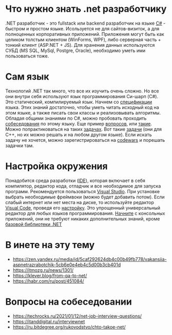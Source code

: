 # Что нужно знать .net разработчику

.NET разработчик - это fullstack или backend разработчик на языке [C#](https://ru.wikipedia.org/wiki/C_Sharp) - быстром и простом языке.
Исользуется не для сайтов-визиток, а для полноценных корпоративных приложений. Приложения могут быть как целиком толстым клиентом (WinForms, WPF), либо серверная часть + тонкий клиент (ASP.NET + JS).
Для хранения данных используются СУБД (MS SQL, MySql, Postgre, Oracle), необходимо уметь ими пользоваться тоже.

# Сам язык

Технологий .NET так много, что все их изучить очень сложно. Но все они внутри себя используют язык программирования Си-шарп (C#).
Это статический, компилируемый язык.
Начнем со [спецификации](https://docs.microsoft.com/ru-ru/dotnet/csharp/language-reference/language-specification/introduction) языка.
Этих знаний достаточно, чтобы уметь читать исходный код на этом языке, а также писать свои классы и реализовывать алгоритмы.
Обладая общими знаниями по C#, можно пробовать проходить [собеседования](https://bool.dev/blog/detail/voprosy-na-sobesedovanii-po-c) по этому языку. Еще пример [вопросов](https://habr.com/ru/post/328504/), или [такие](https://zen.yandex.ru/media/id/5c55c96186e4a700adce7631/voprosy-na-sobesedovaniiah-po-c-i-net-na-poziciiu-juniormiddle-chast-1-5c5881a7394f1500aae3995b).
Можно попрактиковаться на таких [задачах](https://metanit.com/sharp/practice/1.1.php). Вот такие [задачи](http://cppstudio.com/cat/285/) (они для C++, но их можно решать и на любом другом языке).
Если искать задачу не хочется, можно зарегистрироваться на [codewars](https://www.codewars.com/) и порешать задачки там.

# Настройка окружения

Понадобится среда разработки ([IDE](https://ru.wikipedia.org/wiki/%D0%98%D0%BD%D1%82%D0%B5%D0%B3%D1%80%D0%B8%D1%80%D0%BE%D0%B2%D0%B0%D0%BD%D0%BD%D0%B0%D1%8F_%D1%81%D1%80%D0%B5%D0%B4%D0%B0_%D1%80%D0%B0%D0%B7%D1%80%D0%B0%D0%B1%D0%BE%D1%82%D0%BA%D0%B8)), которая включает в себя компилятор, редактор кода, отладчик и все необходимое для запуска программ.
Рекомендуется пользоваться [Visual Studio](https://visualstudio.microsoft.com/ru/thank-you-downloading-visual-studio/?sku=Community). При установке выбрать необходимые фреймвоки (можно будет добавить потом).
Если слабый интернет или нет места на диске, то используйте редактор [Visual Code](https://code.visualstudio.com/docs/?dv=win), проведя его [настройку](https://code.visualstudio.com/docs/languages/csharp). Это упрощенный универсальный редактор для любых языков программирования. 
[Начните](https://docs.microsoft.com/ru-ru/dotnet/core/tutorials/with-visual-studio) с консольных приложений, они не требуют никаких дополнительных знаний, кроме [базовой библиотеки .NET](https://docs.microsoft.com/ru-ru/previous-versions/gg145045(v=vs.110))

# В инете на эту тему

* https://zen.yandex.ru/media/id/5caf292624db4c00b49fb778/vakansiia-aspnetrazrabotchik-5cb6e0e4eb4c5d00b3cb401d
* https://itmozg.ru/news/1301/
* https://klever.blog/from-qa-to-net/
* https://habr.com/ru/post/451084/

# Вопросы на собеседовании

* https://techrocks.ru/2021/01/12/net-job-interview-questions/
* https://itanddigital.ru/interviewnet
* https://ru.bitdegree.org/rukovodstvo/chto-takoe-net/

